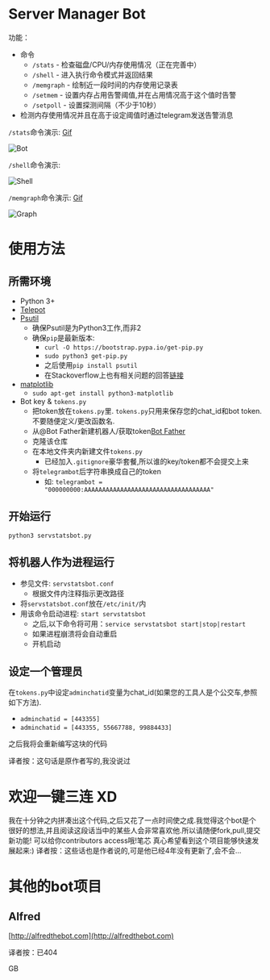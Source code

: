 # Server Manager Bot

功能：
* 命令
    * `/stats` - 检查磁盘/CPU/内存使用情况（正在完善中）
    * `/shell` - 进入执行命令模式并返回结果
    * `/memgraph` - 绘制近一段时间的内存使用记录表
    * `/setmem` - 设置内存占用告警阈值,并在占用情况高于这个值时告警
    * `/setpoll` - 设置探测间隔（不少于10秒）
* 检测内存使用情况并且在高于设定阈值时通过telegram发送告警消息


`/stats`命令演示: [Gif](http://i.imgur.com/AhCvy9W.gifv)

![Bot](http://i.imgur.com/hXT0drx.png)


`/shell`命令演示: 

![Shell](https://i.imgur.com/PtvcaSD.png)


`/memgraph`命令演示: [Gif](http://i.imgur.com/anX7rJR.gifv)

![Graph](http://i.imgur.com/K8mG3aM.jpg?1)

# 使用方法

## 所需环境

* Python 3+
* [Telepot](https://github.com/nickoala/telepot)
* [Psutil](https://github.com/giampaolo/psutil)
    * 确保Psutil是为Python3工作,而非2
    * 确保`pip`是最新版本:
        * `curl -O https://bootstrap.pypa.io/get-pip.py`
        * `sudo python3 get-pip.py`
        * 之后使用`pip install psutil`
        * 在Stackoverflow上也有相关问题的回答[链接](http://stackoverflow.com/questions/11268501/how-to-use-pip-with-python-3-x-alongside-python-2-x)
* [matplotlib](http://matplotlib.org/)
    * `sudo apt-get install python3-matplotlib`
* Bot key & `tokens.py`
    * 把token放在`tokens.py`里. `tokens.py`只用来保存您的chat_id和bot token.不要随便定义/更改函数名.
    * 从@Bot Father新建机器人/获取token[Bot Father](https://telegram.me/BotFather)
    * 克隆该仓库
    * 在本地文件夹内新建文件`tokens.py`
       * 已经加入`.gitignore`豪华套餐,所以谁的key/token都不会提交上来
    * 将`telegrambot`后字符串换成自己的token
       * 如: `telegrambot = "000000000:AAAAAAAAAAAAAAAAAAAAAAAAAAAAAAAAAAA"`
   
## 开始运行

`python3 servstatsbot.py`

## 将机器人作为进程运行

* 参见文件: `servstatsbot.conf`
    * 根据文件内注释指示更改路径
* 将`servstatsbot.conf`放在`/etc/init/`内
* 用该命令启动进程: `start servstatsbot`
    * 之后,以下命令将可用：`service servstatsbot start|stop|restart`
    * 如果进程崩溃将会自动重启
    * 开机启动

## 设定一个管理员

在`tokens.py`中设定`adminchatid`变量为chat_id(如果您的工具人是个公交车,参照如下方法).
* `adminchatid = [443355]`
* `adminchatid = [443355, 55667788, 99884433]`

之后我将会重新编写这块的代码

译者按：这句话是原作者写的,我没说过        
 
# 欢迎一键三连 XD
 我在十分钟之内拼凑出这个代码,之后又花了一点时间使之成.我觉得这个bot是个很好的想法,并且阅读这段话当中的某些人会非常喜欢他.所以请随便fork,pull,提交新功能!
 可以给你contributors access哦!笔芯
 真心希望看到这个项目能够快速发展起来:)
译者按：这些话也是作者说的,可是他已经4年没有更新了,会不会...

 
 
# 其他的bot项目
 
## Alfred
[http://alfredthebot.com](http://alfredthebot.com)

译者按：已404
 
 
 GB

